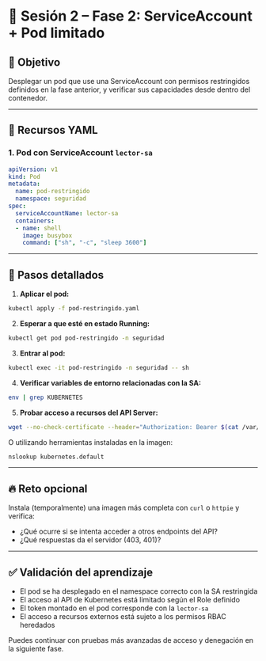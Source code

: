 # 🔐 Sesión 2 – Fase 2: ServiceAccount + Pod limitado

## 🎯 Objetivo

Desplegar un pod que use una ServiceAccount con permisos restringidos definidos en la fase anterior, y verificar sus capacidades desde dentro del contenedor.

---

## 📁 Recursos YAML

### 1. Pod con ServiceAccount `lector-sa`

```yaml
apiVersion: v1
kind: Pod
metadata:
  name: pod-restringido
  namespace: seguridad
spec:
  serviceAccountName: lector-sa
  containers:
  - name: shell
    image: busybox
    command: ["sh", "-c", "sleep 3600"]
```

---

## 🧭 Pasos detallados

1. **Aplicar el pod:**

```bash
kubectl apply -f pod-restringido.yaml
```

2. **Esperar a que esté en estado Running:**

```bash
kubectl get pod pod-restringido -n seguridad
```

3. **Entrar al pod:**

```bash
kubectl exec -it pod-restringido -n seguridad -- sh
```

4. **Verificar variables de entorno relacionadas con la SA:**

```bash
env | grep KUBERNETES
```

5. **Probar acceso a recursos del API Server:**

```bash
wget --no-check-certificate --header="Authorization: Bearer $(cat /var/run/secrets/kubernetes.io/serviceaccount/token)" https://kubernetes.default.svc/api/v1/namespaces/seguridad/pods -O -
```

O utilizando herramientas instaladas en la imagen:

```bash
nslookup kubernetes.default
```

---

## 🔥 Reto opcional

Instala (temporalmente) una imagen más completa con `curl` o `httpie` y verifica:

* ¿Qué ocurre si se intenta acceder a otros endpoints del API?
* ¿Qué respuestas da el servidor (403, 401)?

---

## ✅ Validación del aprendizaje

* El pod se ha desplegado en el namespace correcto con la SA restringida
* El acceso al API de Kubernetes está limitado según el Role definido
* El token montado en el pod corresponde con la `lector-sa`
* El acceso a recursos externos está sujeto a los permisos RBAC heredados

Puedes continuar con pruebas más avanzadas de acceso y denegación en la siguiente fase.
